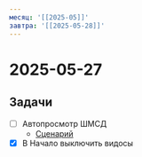 ```yaml
---
месяц: '[[2025-05]]'
завтра: '[[2025-05-28]]'
---
```


# 2025-05-27

## Задачи

 - [ ] Автопросмотр ШМСД
	 - [Сценарий](https://docs.google.com/document/d/1833INEwIhJmZ38f1LfJvnKLVnqynMsqYrp65Fw8Ujvw/edit?usp=sharing)
 - [x] В Начало выключить видосы

